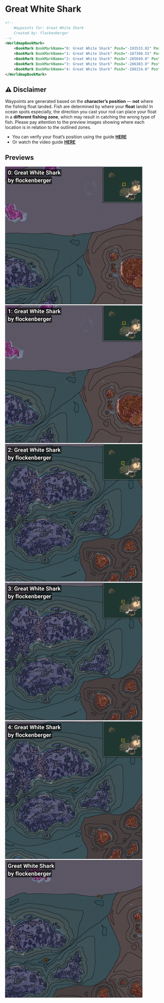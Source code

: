 # Great White Shark
```xml
<!--
    Waypoints for: Great White Shark
    Created by: flockenberger
-->
<WorldmapBookMark>
    <BookMark BookMarkName="0: Great White Shark" PosX="-193533.02" PosY="-7799.929" PosZ="470801.56" />
    <BookMark BookMarkName="1: Great White Shark" PosX="-187308.55" PosY="-7887.1665" PosZ="468321.03" />
    <BookMark BookMarkName="2: Great White Shark" PosX="-285049.0" PosY="-7919.0" PosZ="356111.0" />
    <BookMark BookMarkName="3: Great White Shark" PosX="-286383.0" PosY="-7984.0" PosZ="358004.0" />
    <BookMark BookMarkName="4: Great White Shark" PosX="-288154.0" PosY="-7994.0" PosZ="353385.0" />
</WorldmapBookMark>
```

## ⚠️ Disclaimer
Waypoints are generated based on the __**character’s position**__ — __not__ where the fishing float landed.
Fish are determined by where your **float** lands!
In ocean spots especially, the direction you cast your rod can place your float in a **different fishing zone**, which may result in catching the wrong type of fish.
Please pay attention to the preview images showing where each location is in relation to the outlined zones.

- You can verify your float’s position using the guide [**HERE**](https://flockenberger.github.io/bdo-fish-position/)
- Or watch the video guide [**HERE**](https://youtu.be/t-VXcRoNojk)

## Previews
<img src="./Great White Shark_0_Preview.webp" width="450"/> <img src="./Great White Shark_1_Preview.webp" width="450"/> <img src="./Great White Shark_2_Preview.webp" width="450"/> <img src="./Great White Shark_3_Preview.webp" width="450"/> <img src="./Great White Shark_4_Preview.webp" width="450"/> <img src="./Great White Shark_Preview.webp" width="450"/> 